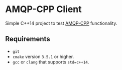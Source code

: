 # AMQP-CPP Client

Simple C++14 project to test [AMQP-CPP](https://github.com/CopernicaMarketingSoftware/AMQP-CPP) functionality.

## Requirements

- `git`
- `cmake` version `3.5.1` or higher.
- `gcc` or `clang` that supports `std=c++14`.

